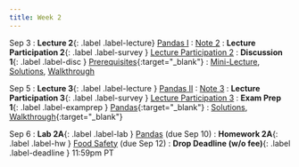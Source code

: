 ```yaml
---
title: Week 2
---
```



Sep 3
: **Lecture 2**{: .label .label-lecture} [Pandas I](lecture/lec02)
    : [Note 2](https://ds100.org/course-notes/pandas_1/pandas_1.html)
: **Lecture Participation 2**{: .label .label-survey } [Lecture Participation 2](https://app.sli.do/event/rz2UjFTFGifjJrwTeN4cao/embed/polls/334f8f5c-f8c2-42af-b2bf-490701b208d7)
: **Discussion 1**{: .label .label-disc } [Prerequisites](https://drive.google.com/file/d/1Z3U5wugtK6dubeWCPKWlM8A8ZCQAI65i/view?usp=sharing){:target="_blank"}
    : [Mini-Lecture](https://youtu.be/qXR-x19KT5w?list=PLQCcNQgUcDfplNp0itu2QqVjoDE9u5iow), [Solutions](https://drive.google.com/file/d/19SP9QZ8TGWlPGSaoA5mIeHFwhwlsi8Sg/view?usp=sharing), [Walkthrough](https://youtu.be/x86xeSyS_8A?list=PLQCcNQgUcDfqmlPHfV6FB9DcGD_-G0hzV)

Sep 5
: **Lecture 3**{: .label .label-lecture } [Pandas II](lecture/lec03)
    : [Note 3](https://ds100.org/course-notes/pandas_2/pandas_2.html)
: **Lecture Participation 3**{: .label .label-survey } [Lecture Participation 3](https://app.sli.do/event/caWSoD5WpVfambbzQEvc8F/embed/polls/d9c9ffa8-d7f1-4ab9-9293-80f2154b2fc2)
: **Exam Prep 1**{: .label .label-examprep } [Pandas](https://drive.google.com/file/d/1dtjjozg411PsuP5VtRG3Y-VdArEgSczK/view?usp=sharing){:target="_blank"}
    : [Solutions](https://drive.google.com/file/d/1n06ZoqjmxDjq4LQywhueneeiGgR1SJav/view?usp=sharing), [Walkthrough](https://www.youtube.com/watch?v=Y2c1Fk_gJzI&list=PLQCcNQgUcDfp9alGSVc_anQKPSLA5H2S_&index=3&pp=iAQB){:target="_blank"}


Sep 6
: **Lab 2A**{: .label .label-lab } [Pandas](https://data100.datahub.berkeley.edu/hub/user-redirect/git-pull?repo=https%3A%2F%2Fgithub.com%2FDS-100%2Fsp25-student&urlpath=lab%2Ftree%2Fsp25-student%2Flab%2Flab02%2Flab02A.ipynb&branch=main) (due Sep 10)
: **Homework 2A**{: .label .label-hw } [Food Safety](https://data100.datahub.berkeley.edu/hub/user-redirect/git-pull?repo=https%3A%2F%2Fgithub.com%2FDS-100%2Fsp25-student&urlpath=lab%2Ftree%2Fsp25-student%2Fhw%2Fhw02A%2Fhw02A.ipynb&branch=main) (due Sep 12)
: **Drop Deadline (w/o fee)**{: .label .label-deadline } 11:59pm PT